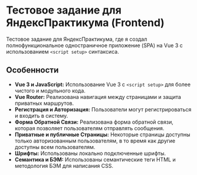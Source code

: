 # Тестовое задание для ЯндексПрактикума (Frontend)

Тестовое задание для ЯндексПрактикума, где я создал полнофункциональное одностраничное приложение (SPA) на Vue 3 с использованием `<script setup>` синтаксиса.

## Особенности

- **Vue 3 и JavaScript:** Использование Vue 3 с `<script setup>` для более чистого и модульного кода.
- **Vue Router:** Реализована навигация между страницами и защита приватных маршрутов.
- **Регистрация и Авторизация:** Пользователи могут регистрироваться и входить в систему.
- **Форма Обратной Связи:** Реализована форма обратной связи, которая позволяет пользователям отправлять сообщения.
- **Приватные и публичные Страницы:** Некоторые страницы доступны только авторизованным пользователям, в то время как другие доступны всем пользователям.
- **Шрифты:** Использованы локально подключенные шрифты.
- **Семантика и БЭМ:** Использованы семантические теги HTML и методология БЭМ для написания CSS.


